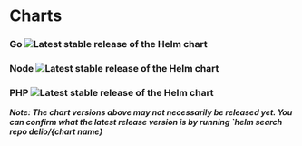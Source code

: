 # Charts

### Go ![Latest stable release of the Helm chart](https://img.shields.io/badge/dynamic/yaml?url=https://raw.githubusercontent.com/deliowales/helm-charts-public/master/charts/go/Chart.yaml&label=latest&query=$.version)
### Node ![Latest stable release of the Helm chart](https://img.shields.io/badge/dynamic/yaml?url=https://raw.githubusercontent.com/deliowales/helm-charts-public/master/charts/node/Chart.yaml&label=latest&query=$.version)
### PHP ![Latest stable release of the Helm chart](https://img.shields.io/badge/dynamic/yaml?url=https://raw.githubusercontent.com/deliowales/helm-charts-public/master/charts/php/Chart.yaml&label=latest&query=$.version)


***Note: The chart versions above may not necessarily be released yet. You can confirm what the latest release version is by running `helm search repo delio/{chart name}***
